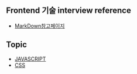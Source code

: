 ## Frontend 기술 interview reference 

- <a href="./markdown.md">MarkDown참고페이지</a>


## Topic
- <a href="./javascript.html"> JAVASCRIPT </a>
- <a href="./CSS.md"> CSS </a>


